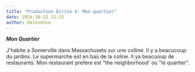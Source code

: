 ```yaml
---
title: "Production Ecrite 6: Mon quartier"
date: 2024-10-22 21:15
author: bklevence
---
```


***Mon Quartier***

J'habite a Somerville dans Massachusets sur une colline.
Il y a beacucoup du jardins.
Le supermarche est en bas de la coline.
Il ya beacuoup de restaurants.
Mon restaurant prefere est "the neighborhood' ou "le quartier". 